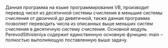 ﻿Данная программа на языке программирования VB, 
производит перевод чисел из десятичной системы счисления в меньшие системы счисления от двоичной до девятичной, 
также данная программа позволяет переводить числа из описанных выше меньших систем счисления в десятичную систему счисления.
Основной модуль PerevodSthisleniya содержит единственную основную функцию: 
main – полностью выполняющую поставленную выше задачу.
